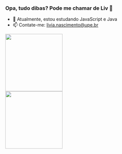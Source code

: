### Opa, tudo dibas? Pode me chamar de Liv 🌙

- 🌱 Atualmente, estou estudando JavaScript e Java
- 📫 Contate-me: livia.nascimento@upe.br

<div>
  
  <a href="http://www.github.com/livnascimento">
    <img height="180em"  src="https://github-readme-streak-stats.herokuapp.com/?user=livnascimento&theme=tokyonight&hide_border=true&layout=compact">
  </a>  
  <div>
  <a href="https://github.com/mateushenriquedasilva">
  <img height="180em" src="https://github-readme-stats-sigma-five.vercel.app/api/top-langs/?username=livnascimento&layout=compact&langs_count=7&theme=tokyonight"/>
</div>
  
</div>
